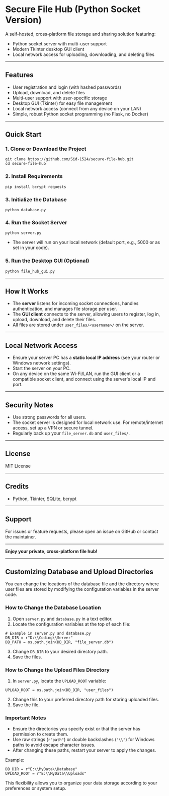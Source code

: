 # Secure File Hub (Python Socket Version)

A self-hosted, cross-platform file storage and sharing solution featuring:

- Python socket server with multi-user support
- Modern Tkinter desktop GUI client
- Local network access for uploading, downloading, and deleting files

---

## Features

- User registration and login (with hashed passwords)
- Upload, download, and delete files
- Multi-user support with user-specific storage
- Desktop GUI (Tkinter) for easy file management
- Local network access (connect from any device on your LAN)
- Simple, robust Python socket programming (no Flask, no Docker)

---

## Quick Start

### 1. Clone or Download the Project

```
git clone https://github.com/Sid-1524/secure-file-hub.git
cd secure-file-hub
```

### 2. Install Requirements

```
pip install bcrypt requests
```

### 3. Initialize the Database

```
python database.py
```

### 4. Run the Socket Server

```
python server.py
```

- The server will run on your local network (default port, e.g., 5000 or as set in your code).

### 5. Run the Desktop GUI (Optional)

```
python file_hub_gui.py
```

---

## How It Works

- The **server** listens for incoming socket connections, handles authentication, and manages file storage per user.
- The **GUI client** connects to the server, allowing users to register, log in, upload, download, and delete their files.
- All files are stored under `user_files/<username>/` on the server.

---

## Local Network Access

- Ensure your server PC has a **static local IP address** (see your router or Windows network settings).
- Start the server on your PC.
- On any device on the same Wi-Fi/LAN, run the GUI client or a compatible socket client, and connect using the server's local IP and port.

---

## Security Notes

- Use strong passwords for all users.
- The socket server is designed for local network use. For remote/internet access, set up a VPN or secure tunnel.
- Regularly back up your `file_server.db` and `user_files/`.

---

## License

MIT License

---

## Credits

- Python, Tkinter, SQLite, bcrypt

---

## Support

For issues or feature requests, please open an issue on GitHub or contact the maintainer.

---

**Enjoy your private, cross-platform file hub!**


---

## Customizing Database and Upload Directories

You can change the locations of the database file and the directory where user files are stored by modifying the configuration variables in the server code.

### How to Change the Database Location

1. Open `server.py` and `database.py` in a text editor.
2. Locate the configuration variables at the top of each file:

```
# Example in server.py and database.py
DB_DIR = r"D:\\Coding\\Server"
DB_PATH = os.path.join(DB_DIR, "file_server.db")
```

3. Change `DB_DIR` to your desired directory path.
4. Save the files.

### How to Change the Upload Files Directory

1. In `server.py`, locate the `UPLOAD_ROOT` variable:

```
UPLOAD_ROOT = os.path.join(DB_DIR, "user_files")
```

2. Change this to your preferred directory path for storing uploaded files.
3. Save the file.

### Important Notes

- Ensure the directories you specify exist or that the server has permission to create them.
- Use raw strings (`r"path"`) or double backslashes (`"\\"`) for Windows paths to avoid escape character issues.
- After changing these paths, restart your server to apply the changes.

Example:

```
DB_DIR = r"E:\\MyData\\Database"
UPLOAD_ROOT = r"E:\\MyData\\Uploads"
```

This flexibility allows you to organize your data storage according to your preferences or system setup.

